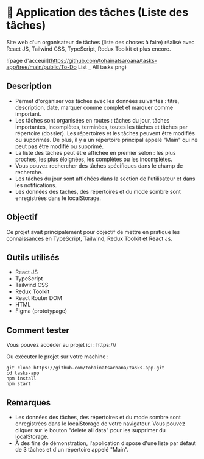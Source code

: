 # 📅 Application des tâches (Liste des tâches)

Site web d'un organisateur de tâches (liste des choses à faire) réalisé avec React JS, Tailwind CSS, TypeScript, Redux Toolkit et plus encore.

![page d'acceuil](https://github.com/tohainatsaroana/tasks-app/tree/main/public/To-Do List _ All tasks.png)

## Description

- Permet d'organiser vos tâches avec les données suivantes : titre, description, date, marquer comme complet et marquer comme important. 
- Les tâches sont organisées en routes : tâches du jour, tâches importantes, incomplètes, terminées, toutes les tâches et tâches par répertoire (dossier). Les répertoires et les tâches peuvent être modifiés ou supprimés. De plus, il y a un répertoire principal appelé "Main" qui ne peut pas être modifié ou supprimé.
- La liste des tâches peut être affichée en premier selon : les plus proches, les plus éloignées, les complètes ou les incomplètes.
- Vous pouvez rechercher des tâches spécifiques dans le champ de recherche.
- Les tâches du jour sont affichées dans la section de l'utilisateur et dans les notifications.
- Les données des tâches, des répertoires et du mode sombre sont enregistrées dans le localStorage.

## Objectif

Ce projet avait principalement pour objectif de mettre en pratique les connaissances en TypeScript, Tailwind, Redux Toolkit et React Js.

## Outils utilisés

- React JS
- TypeScript
- Tailwind CSS
- Redux Toolkit
- React Router DOM
- HTML
- Figma (prototypage)

## Comment tester

Vous pouvez accéder au projet ici : https:///

Ou exécuter le projet sur votre machine :

``` 
git clone https://github.com/tohainatsaroana/tasks-app.git
cd tasks-app
npm install
npm start
```

## Remarques

- Les données des tâches, des répertoires et du mode sombre sont enregistrées dans le localStorage de votre navigateur. Vous pouvez cliquer sur le bouton "delete all data" pour les supprimer du localStorage.
- À des fins de démonstration, l'application dispose d'une liste par défaut de 3 tâches et d'un répertoire appelé "Main".